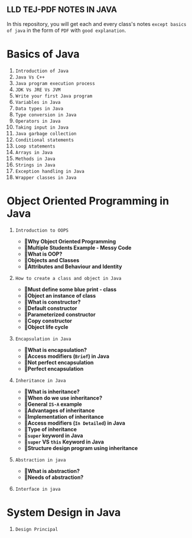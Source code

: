 

## LLD TEJ-PDF NOTES IN JAVA

In this repository, you will get each and every class's notes `except basics of java` in the form of `PDF` with `good explanation`.


# Basics of Java

1. `Introduction of Java`
2. `Java Vs C++`
3. `Java program execution process`
4. `JDK Vs JRE Vs JVM`
5. `Write your first Java program`
6. `Variables in Java`
7. `Data types in Java`
8. `Type conversion in Java`
9. `Operators in Java`
10. `Taking input in Java`
11. `Java garbage collection`
12. `Conditional statements`
13. `Loop statements`
14. `Arrays in Java`
15. `Methods in Java`
16. `Strings in Java`
17. `Exception handling in Java`
18. `Wrapper classes in Java`

# Object Oriented Programming in Java

1. `Introduction to OOPS`
    - **📝Why Object Oriented Programming**
    - **📝Multiple Students Example - Messy Code**
    - **📝What is OOP?**
    - **📝Objects and Classes**
    - **📝Attributes and Behaviour and Identity**
2. `How to create a class and object in Java`
    - **📝Must define some blue print - class**
    - **📝Object an instance of class**
    - **📝What is constructor?**
    - **📝Default constructor**
    - **📝Parameterized constructor**
    - **📝Copy constructor**
    - **📝Object life cycle**
3. `Encapsulation in Java`
    - **📝What is encapsulation?**
    - **📝Access modifiers (`Brief`) in Java**
    - **📝Not perfect encapsulation**
    - **📝Perfect encapsulation**
4. `Inheritance in Java`
    - **📝What is inheritance?**
    - **📝When do we use inheritance?**
    - **📝General `IS-A` example**
    - **📝Advantages of inheritance**
    - **📝Implementation of inheritance**
    - **📝Access modifiers (`In Detailed`) in Java**
    - **📝Type of inheritance**
    - **📝`super` keyword in Java**
    - **📝`super` VS `this` Keyword in Java**
    - **📝Structure design program using inheritance**
5. `Abstraction in java`
    - **📝What is abstraction?**
    - **📝Needs of abstraction?**

6. `Interface in java`


# System Design in Java

1. `Design Principal`